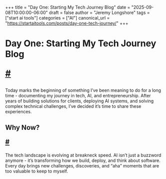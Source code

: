 +++
title = "Day One: Starting My Tech Journey Blog"
date = "2025-09-08T10:00:00-06:00"
draft = false
author = "Jeremy Longshore"
tags = ["start ai tools"]
categories = ["AI"]
canonical_url = "https://startaitools.com/posts/day-one-tech-journey/"
+++

<h1 id="day-one-starting-my-tech-journey-blog">
 Day One: Starting My Tech Journey Blog
 
 <a class="anchor" href="#day-one-starting-my-tech-journey-blog">#</a>
</h1>
<p>Today marks the beginning of something I’ve been meaning to do for a long time - documenting my journey in tech, AI, and entrepreneurship. After years of building solutions for clients, deploying AI systems, and solving complex technical challenges, I’ve decided it’s time to share these experiences.</p>
<h2 id="why-now">
 Why Now?
 
 <a class="anchor" href="#why-now">#</a>
</h2>
<p>The tech landscape is evolving at breakneck speed. AI isn’t just a buzzword anymore - it’s transforming how we build, deploy, and think about software. Every day brings new challenges, discoveries, and “aha” moments that are too valuable to keep to myself.</p>

